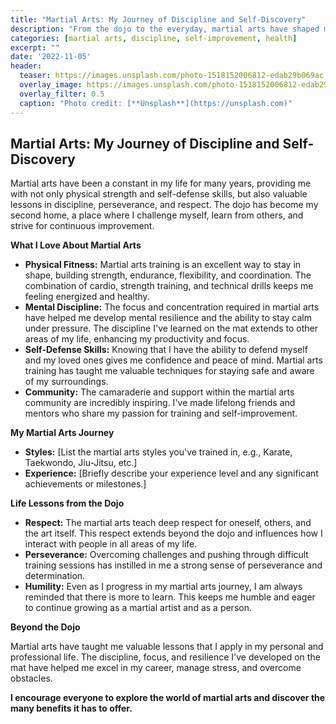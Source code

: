 ```yaml
---
title: "Martial Arts: My Journey of Discipline and Self-Discovery"
description: "From the dojo to the everyday, martial arts have shaped my life in profound ways."
categories: [martial arts, discipline, self-improvement, health]
excerpt: ""
date: '2022-11-05'
header:
  teaser: https://images.unsplash.com/photo-1518152006812-edab29b069ac
  overlay_image: https://images.unsplash.com/photo-1518152006812-edab29b069ac
  overlay_filter: 0.5
  caption: "Photo credit: [**Unsplash**](https://unsplash.com)"
---
```


## Martial Arts: My Journey of Discipline and Self-Discovery

Martial arts have been a constant in my life for many years, providing me with not only physical strength and self-defense skills, but also valuable lessons in discipline, perseverance, and respect. The dojo has become my second home, a place where I challenge myself, learn from others, and strive for continuous improvement.

**What I Love About Martial Arts**

*   **Physical Fitness:** Martial arts training is an excellent way to stay in shape, building strength, endurance, flexibility, and coordination. The combination of cardio, strength training, and technical drills keeps me feeling energized and healthy.
*   **Mental Discipline:** The focus and concentration required in martial arts have helped me develop mental resilience and the ability to stay calm under pressure. The discipline I've learned on the mat extends to other areas of my life, enhancing my productivity and focus.
*   **Self-Defense Skills:** Knowing that I have the ability to defend myself and my loved ones gives me confidence and peace of mind. Martial arts training has taught me valuable techniques for staying safe and aware of my surroundings.
*   **Community:** The camaraderie and support within the martial arts community are incredibly inspiring. I've made lifelong friends and mentors who share my passion for training and self-improvement.

**My Martial Arts Journey**

*   **Styles:** [List the martial arts styles you've trained in, e.g., Karate, Taekwondo, Jiu-Jitsu, etc.]
*   **Experience:** [Briefly describe your experience level and any significant achievements or milestones.]

**Life Lessons from the Dojo**

*   **Respect:** The martial arts teach deep respect for oneself, others, and the art itself. This respect extends beyond the dojo and influences how I interact with people in all areas of my life.
*   **Perseverance:** Overcoming challenges and pushing through difficult training sessions has instilled in me a strong sense of perseverance and determination. 
*   **Humility:**  Even as I progress in my martial arts journey, I am always reminded that there is more to learn. This keeps me humble and eager to continue growing as a martial artist and as a person.

**Beyond the Dojo**

Martial arts have taught me valuable lessons that I apply in my personal and professional life. The discipline, focus, and resilience I've developed on the mat have helped me excel in my career, manage stress, and overcome obstacles.

**I encourage everyone to explore the world of martial arts and discover the many benefits it has to offer.**
